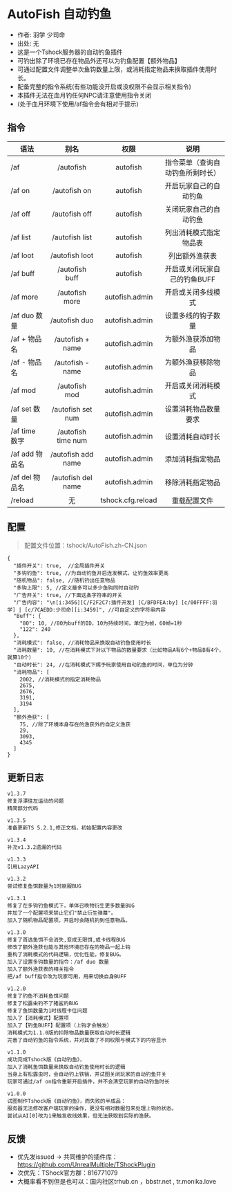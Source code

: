# AutoFish 自动钓鱼

- 作者: 羽学 少司命
- 出处: 无
- 这是一个Tshock服务器的自动钓鱼插件
- 可钓出除了环境已存在物品外还可以为钓鱼配置【额外物品】
- 可通过配置文件调整单次鱼钩数量上限，或消耗指定物品来换取插件使用时长。
- 配备完整的指令系统(有些功能没开启或没权限不会显示相关指令)
- 本插件无法在血月钓任何NPC请注意使用指令关闭
- (处于血月环境下使用/af指令会有相对于提示)

## 指令

| 语法          |         别名         |        权限         |        说明        |
|-------------|:------------------:|:-----------------:|:----------------:|
| /af         |     /autofish      |     autofish      | 指令菜单（查询自动钓鱼所剩时长） |
| /af on      |    /autofish on    |     autofish      |   开启玩家自己的自动钓鱼    |
| /af off     |   /autofish off    |     autofish      |   关闭玩家自己的自动钓鱼    |
| /af list    |   /autofish list   |     autofish      |   列出消耗模式指定物品表    |
| /af loot    |   /autofish loot   |     autofish      |     列出额外渔获表      |
| /af buff    |   /autofish buff   |     autofish      | 开启或关闭玩家自己的钓鱼BUFF |
| /af more    |   /autofish more   |  autofish.admin   |    开启或关闭多线模式     |
| /af duo 数量  |   /autofish duo    |  autofish.admin   |    设置多线的钩子数量     |
| /af + 物品名   |  /autofish + name  |  autofish.admin   |    为额外渔获添加物品     |
| /af - 物品名   |  /autofish - name  |  autofish.admin   |    为额外渔获移除物品     |
| /af mod     |   /autofish mod    |  autofish.admin   |    开启或关闭消耗模式     |
| /af set 数量  | /autofish set num  |  autofish.admin   |    设置消耗物品数量要求    |
| /af time 数字 | /autofish time num |  autofish.admin   |     设置消耗自动时长     |
| /af add 物品名 | /autofish add name |  autofish.admin   |     添加消耗指定物品     |
| /af del 物品名 | /autofish del name |  autofish.admin   |     移除消耗指定物品     |
| /reload     |         无          | tshock.cfg.reload |      重载配置文件      |

## 配置
> 配置文件位置：tshock/AutoFish.zh-CN.json
```json5
{
  "插件开关": true,  //全局插件开关
  "多钩钓鱼": true, //为自动钓鱼开启连发模式，让钓鱼效率更高
  "随机物品": false, //随机钓出任意物品
  "多钩上限": 5, //定义最多可以多少鱼钩同时自动钓
  "广告开关": true, //下面这条字符串的开关
  "广告内容": "\n[i:3456][C/F2F2C7:插件开发] [C/BFDFEA:by] [c/00FFFF:羽学] | [c/7CAEDD:少司命][i:3459]", //可自定义的字符串内容
  "Buff": {
    "80": 10, //80为buff的ID，10为持续时间，单位为帧，60帧=1秒
    "122": 240
  },
  "消耗模式": false, //消耗物品来换取自动钓鱼使用时长
  "消耗数量": 10, //在消耗模式下对以下物品的数量要求（比如物品A有6个+物品B有4个，就算10个）
  "自动时长": 24, //在消耗模式下赐予玩家使用自动钓鱼的时间，单位为分钟
  "消耗物品": [
    2002, //消耗模式的指定消耗物品
    2675,
    2676,
    3191,
    3194
  ],
  "额外渔获": [
    75, //除了环境本身存在的渔获外的自定义渔获
    29,
    3093,
    4345
  ]
}
```


## 更新日志

```
v1.3.7
修复浮漂往左运动的问题
精简部分代码

v1.3.5
准备更新TS 5.2.1,修正文档，初始配置内容更改

v1.3.4
补充v1.3.2遗漏的代码

v1.3.3
引用LazyAPI

v1.3.2
尝试修复鱼饵数量为1时崩服BUG

v1.3.1
修复了在多钩钓鱼模式下，单体召唤物衍生更多数量BUG
并加了一个配置项来禁止它们"禁止衍生弹幕"。
加入了随机物品配置项，开启时会随机钓到任意物品。

v1.3.0
修复了首选鱼饵不会消失,变成无限饵,或卡线程BUG
修改了额外渔获也能与其他环境已存在的物品一起上钩
重构了消耗模式的代码逻辑，优化性能，修复BUG。
加入了设置多钩数量的指令：/af duo 数量
加入了额外渔获表的相关指令
把/af buff指令改为玩家可用，用来切换自身BUFF

v1.2.0
修复了钓鱼不消耗鱼饵问题
修复了松露虫钓不了猪鲨的BUG
修复了鱼饵数量为1时线程卡住问题
加入了【消耗模式】配置项
加入了【钓鱼BUFF】配置项（上钩才会触发）
消耗模式为1.1.0版的扣除物品数量获取自动时长逻辑
完善了自动钓鱼的指令系统，并对其做了不同权限与模式下的内容显示

v1.1.0
成功完成Tshock版《自动钓鱼》，
加入了消耗鱼饵数量来换取自动钓鱼使用时长的逻辑
当身上有松露虫时，会自动钓上铁镐，并试图关闭玩家的自动钓鱼开关
玩家可通过/af on指令重新开启插件，并不会清空玩家的自动钓鱼时长

v1.0.0
试图制作Tshock版《自动钓鱼》，而失败的半成品：
服务器无法修改客户端玩家的操作，更没有相对数据包来处理上钩的状态。
尝试从AI[0]改为1来触发收线效果，但无法获取到实际的渔获。

```


## 反馈
- 优先发issued -> 共同维护的插件库：https://github.com/UnrealMultiple/TShockPlugin
- 次优先：TShock官方群：816771079
- 大概率看不到但是也可以：国内社区trhub.cn ，bbstr.net , tr.monika.love
